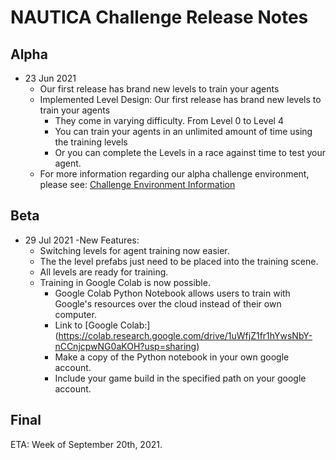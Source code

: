 # NAUTICA Challenge Release Notes

## Alpha
- 23 Jun 2021
  - Our first release has brand new levels to train your agents
  - Implemented Level Design: Our first release has brand new levels to train your agents
    - They come in varying difficulty. From Level 0 to Level 4 
    - You can train your agents in an unlimited amount of time using the training levels
    - Or you can complete the Levels in a race against time to test your agent.
  - For more information regarding our alpha challenge environment, please see: [Challenge Environment Information](ChallengeEnvironmentInformation.md)

## Beta
- 29 Jul 2021
  -New Features:
    - Switching levels for agent training now easier. 
    - The the level prefabs just need to be placed into the training scene.
    - All levels are ready for training.
    - Training in Google Colab is now possible.
      - Google Colab Python Notebook allows users to train with Google's resources over the cloud instead of their own computer.
      - Link to [Google Colab:] (https://colab.research.google.com/drive/1uWfjZ1fr1hYwsNbY-nCCnjcpwNG0aKOH?usp=sharing)
      - Make a copy of the Python notebook in your own google account.
      - Include your game build in the specified path on your google account.

## Final
 ETA: Week of September 20th, 2021.
